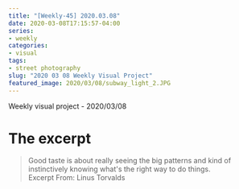 ```yaml
---
title: "[Weekly-45] 2020.03.08"
date: 2020-03-08T17:15:57-04:00
series:
- weekly
categories:
- visual
tags:
- street photography
slug: "2020 03 08 Weekly Visual Project"
featured_image: 2020/03/08/subway_light_2.JPG
---
```


Weekly visual project - 2020/03/08
<!--more-->

# The excerpt
> Good taste is about really seeing the big patterns and kind of instinctively knowing what's the right way to do things.       
Excerpt From: Linus Torvalds